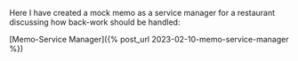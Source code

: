 Here I have created a mock memo as a service manager for a restaurant discussing how back-work should be handled:

[Memo-Service Manager]({% post_url 2023-02-10-memo-service-manager %})
